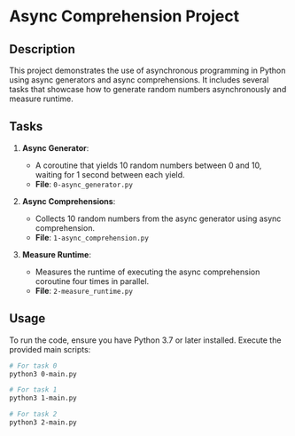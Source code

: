# Async Comprehension Project

## Description

This project demonstrates the use of asynchronous programming in Python using async generators and async comprehensions. It includes several tasks that showcase how to generate random numbers asynchronously and measure runtime.

## Tasks

1. **Async Generator**: 
   - A coroutine that yields 10 random numbers between 0 and 10, waiting for 1 second between each yield.
   - **File**: `0-async_generator.py`

2. **Async Comprehensions**: 
   - Collects 10 random numbers from the async generator using async comprehension.
   - **File**: `1-async_comprehension.py`

3. **Measure Runtime**: 
   - Measures the runtime of executing the async comprehension coroutine four times in parallel.
   - **File**: `2-measure_runtime.py`

## Usage

To run the code, ensure you have Python 3.7 or later installed. Execute the provided main scripts:

```bash
# For task 0
python3 0-main.py

# For task 1
python3 1-main.py

# For task 2
python3 2-main.py
